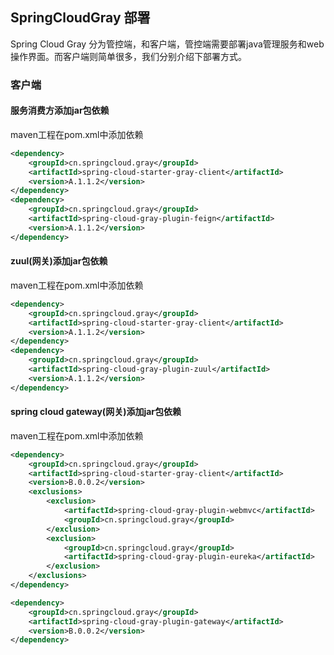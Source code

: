 ## SpringCloudGray 部署
Spring Cloud Gray 分为管控端，和客户端，管控端需要部署java管理服务和web操作界面。而客户端则简单很多，我们分别介绍下部署方式。

### 客户端
#### 服务消费方添加jar包依赖
maven工程在pom.xml中添加依赖
```xml
<dependency>
    <groupId>cn.springcloud.gray</groupId>
    <artifactId>spring-cloud-starter-gray-client</artifactId>
    <version>A.1.1.2</version>
</dependency>
<dependency>
    <groupId>cn.springcloud.gray</groupId>
    <artifactId>spring-cloud-gray-plugin-feign</artifactId>
    <version>A.1.1.2</version>
</dependency>

```

#### zuul(网关)添加jar包依赖
maven工程在pom.xml中添加依赖
```xml
<dependency>
    <groupId>cn.springcloud.gray</groupId>
    <artifactId>spring-cloud-starter-gray-client</artifactId>
    <version>A.1.1.2</version>
</dependency>
<dependency>
    <groupId>cn.springcloud.gray</groupId>
    <artifactId>spring-cloud-gray-plugin-zuul</artifactId>
    <version>A.1.1.2</version>
</dependency>
```

#### spring cloud gateway(网关)添加jar包依赖
maven工程在pom.xml中添加依赖
```xml
<dependency>
    <groupId>cn.springcloud.gray</groupId>
    <artifactId>spring-cloud-starter-gray-client</artifactId>
    <version>B.0.0.2</version>
    <exclusions>
        <exclusion>
            <artifactId>spring-cloud-gray-plugin-webmvc</artifactId>
            <groupId>cn.springcloud.gray</groupId>
        </exclusion>
        <exclusion>
            <groupId>cn.springcloud.gray</groupId>
            <artifactId>spring-cloud-gray-plugin-eureka</artifactId>
        </exclusion>
    </exclusions>
</dependency>

<dependency>
    <groupId>cn.springcloud.gray</groupId>
    <artifactId>spring-cloud-gray-plugin-gateway</artifactId>
    <version>B.0.0.2</version>
</dependency>
```


